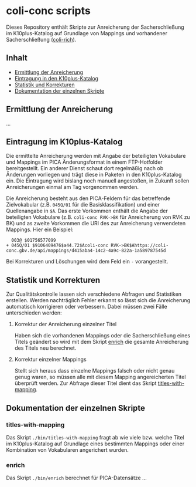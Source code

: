 # coli-conc scripts

Dieses Repository enthält Skripte zur Anreicherung der Sacherschließung im K10plus-Katalog auf Grundlage von Mappings und vorhandener Sacherschließung ([coli-rich](https://coli-conc.gbv.de/de/coli-rich/)).

## Inhalt

* [Ermittlung der Anreicherung](#ermittlung-der-anreicherung)
* [Eintragung in den K10plus-Katalog](#eintragung-in-den-k10plus-katalog)
* [Statistik und Korrekturen](#statistik-und-korrekturen)
* [Dokumentation der einzelnen Skripte](#dokumentation-der-einzelnen-skripte)

## Ermittlung der Anreicherung

...

## Eintragung im K10plus-Katalog

Die ermittelte Anreicherung werden mit Angabe der beteiligten Vokabulare und Mappings im PICA Änderungsformat in einem FTP-Hotfolder bereitgestellt. Ein anderer Dienst schaut dort regelmäßig nach ob Änderungen vorliegen und trägt diese in Paketen in den K10plus-Katalog ein. Die Eintragung wird bislang noch manuell angestoßen, in Zukunft sollen Anreicherungen einmal am Tag vorgenommen werden.

Die Anreicherung besteht aus den PICA-Feldern für das betreffende Zielvokabular (z.B. `045Q/01` für die Basisklassifikation) und einer Quellenangabe in `$A`. Das erste Vorkommen enthält die Angabe der beteiligten Vokabulare (z.B. `coli-conc RVK->BK` für Anreicherung von RVK zu BK) und as zweite Vorkommen die URI des zur Anreicherung verwendeten Mappings. Hier ein Beispiel:

      003@ $01756577099
    + 045Q/01 $9106409476$a44.72$Acoli-conc RVK->BK$Ahttps://coli-conc.gbv.de/api/mappings/d415aba4-14c2-4a9c-822a-1a589787545d

Bei Korrekturen und Löschungen wird dem Feld ein `-` vorangestellt.

## Statistik und Korrekturen

Zur Qualitätskontrolle lassen sich verschiedene Abfragen und Statistiken erstellen. Werden nachträglich Fehler erkannt so lässt sich die Anreicherung automatisch korrigieren oder verbessern. Dabei müssen zwei Fälle unterschieden werden:

1. Korrektur der Anreicherung einzelner Titel

   Haben sich die vorhandenen Mappings oder die Sacherschließung eines Titels geändert so wird mit dem Skript [enrich](#enrich) die gesamte Anreicherung des Titels neu berechnet.

2. Korrektur einzelner Mappings

   Stellt sich heraus dass einzelne Mappings falsch oder nicht genau genug waren, so müssen alle mit diesem Mapping angereicherten Titel überprüft werden. Zur Abfrage dieser Titel dient das Skript [titles-with-mapping](#titles-with-mapping).

## Dokumentation der einzelnen Skripte

### titles-with-mapping

Das Skript `./bin/titles-with-mapping` fragt ab wie viele bzw. welche Titel im K10plus-Katalog auf Grundlage eines bestimmten Mappings oder einer Kombination von Vokabularen angerichert wurden.

### enrich

Das Skript `./bin/enrich` berechnet für PICA-Datensätze ...

